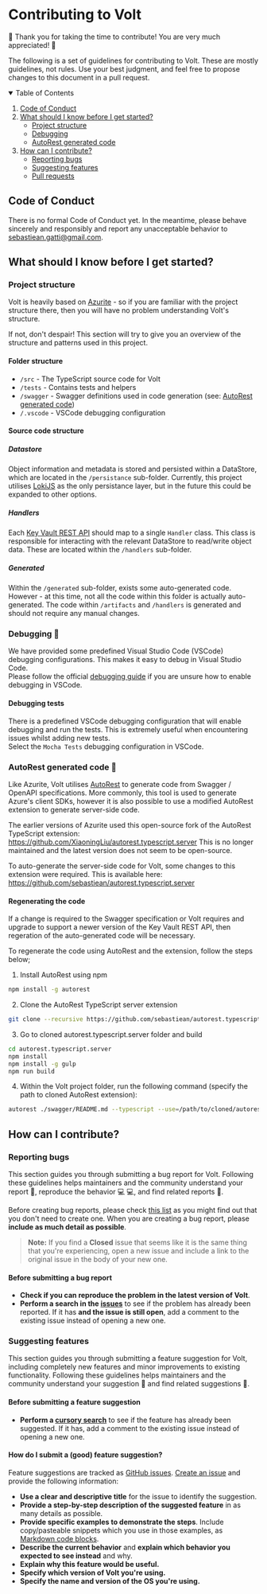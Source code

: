 # Contributing to Volt

:star2: Thank you for taking the time to contribute! You are very much appreciated! :star2:

The following is a set of guidelines for contributing to Volt. These are mostly guidelines, not rules. Use your best judgment, and feel free to propose changes to this document in a pull request.

<details open="open">
  <summary>Table of Contents</summary>
  <ol>
    <li><a href="#code-of-conduct">Code of Conduct</a></li>
    <li>
      <a href="#what-should-i-know-before-i-get-started">What should I know before I get started?</a>
      <ul>
        <li><a href="#project-structure">Project structure</a></li>
        <li><a href="#debugging-ant">Debugging</a></li>
        <li><a href="#autorest-generated-code-robot">AutoRest generated code</a></li>
      </ul>
    </li>
    <li>
      <a href="#how-can-i-contribute">How can I contribute?</a>
      <ul>
        <li><a href="#reporting-bugs">Reporting bugs</a></li>
        <li><a href="#suggesting-features">Suggesting features</a></li>
        <li><a href="#pull-requests">Pull requests</a></li>
      </ul>
    </li>
  </ol>
</details>

## Code of Conduct

There is no formal Code of Conduct yet. In the meantime, please behave sincerely and responsibly and report any unacceptable behavior to [sebastiean.gatti@gmail.com](mailto:sebastiean.gatti@gmail.com).

## What should I know before I get started?

### Project structure

Volt is heavily based on [Azurite](https://github.com/Azure/Azurite) - so if you are familiar with the project structure there, then you will have no problem understanding Volt's structure.

If not, don't despair! This section will try to give you an overview of the structure and patterns used in this project.

#### Folder structure

 * `/src` - The TypeScript source code for Volt
 * `/tests` - Contains tests and helpers
 * `/swagger` - Swagger definitions used in code generation (see: [AutoRest generated code](#autorest-generated-code))
 * `/.vscode` - VSCode debugging configuration

#### Source code structure

##### Datastore

Object information and metadata is stored and persisted within a DataStore, which are located in the `/persistance` sub-folder. Currently, this project utilises [LokiJS](https://github.com/techfort/LokiJS) as the only persistance layer, but in the future this could be expanded to other options.

##### Handlers

Each [Key Vault REST API](https://docs.microsoft.com/en-us/rest/api/keyvault/) should map to a single `Handler` class. This class is responsible for interacting with the relevant DataStore to read/write object data. These are located within the `/handlers` sub-folder.
 
##### Generated

Within the `/generated` sub-folder, exists some auto-generated code. However - at this time, not all the code within this folder is actually auto-generated. The code within `/artifacts` and `/handlers` is generated and should not require any manual changes.

### Debugging :ant:

We have provided some predefined Visual Studio Code (VSCode) debugging configurations. This makes it easy to debug in Visual Studio Code.   
Please follow the official [debugging guide](https://code.visualstudio.com/docs/editor/debugging) if you are unsure how to enable debugging in VSCode.

#### Debugging tests

There is a predefined VSCode debugging configuration that will enable debugging and run the tests. This is extremely useful when encountering issues whilst adding new tests.   
Select the `Mocha Tests` debugging configuration in VSCode.

### AutoRest generated code :robot:

Like Azurite, Volt utilises [AutoRest](https://github.com/Azure/autorest) to generate code from Swagger / OpenAPI specifications. More commonly, this tool is used to generate Azure's client SDKs, however it is also possible to use a modified AutoRest extension to generate server-side code.
   
The earlier versions of Azurite used this open-source fork of the AutoRest TypeScript extension: https://github.com/XiaoningLiu/autorest.typescript.server 
This is no longer maintained and the latest version does not seem to be open-source.

To auto-generate the server-side code for Volt, some changes to this extension were required. This is available here: https://github.com/sebastiean/autorest.typescript.server


#### Regenerating the code

If a change is required to the Swagger specification or Volt requires and upgrade to support a newer version of the Key Vault REST API, then regeration of the auto-generated code will be necessary.
   
To regenerate the code using AutoRest and the extension, follow the steps below;

1. Install AutoRest using npm

```bash
npm install -g autorest
```

2. Clone the AutoRest TypeScript server extension

```bash
git clone --recursive https://github.com/sebastiean/autorest.typescript.server
```

3. Go to cloned autorest.typescript.server folder and build

```bash
cd autorest.typescript.server
npm install
npm install -g gulp
npm run build
```

4. Within the Volt project folder, run the following command (specify the path to cloned AutoRest extension):

```bash
autorest ./swagger/README.md --typescript --use=/path/to/cloned/autorest.typescript.server
```

## How can I contribute?

### Reporting bugs

This section guides you through submitting a bug report for Volt. Following these guidelines helps maintainers and the community understand your report :pencil:, reproduce the behavior :computer: :computer:, and find related reports :mag_right:.

Before creating bug reports, please check [this list](#before-submitting-a-bug-report) as you might find out that you don't need to create one. When you are creating a bug report, please **include as much detail as possible**.

> **Note:** If you find a **Closed** issue that seems like it is the same thing that you're experiencing, open a new issue and include a link to the original issue in the body of your new one.

#### Before submitting a bug report

* **Check if you can reproduce the problem in the latest version of Volt**.
* **Perform a search in the [issues](https://github.com/sebastiean/volt/issues?q=is%3Aissue)** to see if the problem has already been reported. If it has **and the issue is still open**, add a comment to the existing issue instead of opening a new one.

### Suggesting features

This section guides you through submitting a feature suggestion for Volt, including completely new features and minor improvements to existing functionality. Following these guidelines helps maintainers and the community understand your suggestion :pencil: and find related suggestions :mag_right:.

#### Before submitting a feature suggestion

* **Perform a [cursory search](https://github.com/sebastiean/volt/issues)** to see if the feature has already been suggested. If it has, add a comment to the existing issue instead of opening a new one.

#### How do I submit a (good) feature suggestion?

Feature suggestions are tracked as [GitHub issues](https://guides.github.com/features/issues/). [Create an issue](https://github.com/sebastiean/volt/issues/new) and provide the following information:

* **Use a clear and descriptive title** for the issue to identify the suggestion.
* **Provide a step-by-step description of the suggested feature** in as many details as possible.
* **Provide specific examples to demonstrate the steps**. Include copy/pasteable snippets which you use in those examples, as [Markdown code blocks](https://help.github.com/articles/markdown-basics/#multiple-lines).
* **Describe the current behavior** and **explain which behavior you expected to see instead** and why.
* **Explain why this feature would be useful.**
* **Specify which version of Volt you're using.**
* **Specify the name and version of the OS you're using.**